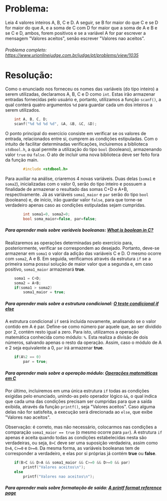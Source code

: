 # Problema:

Leia 4 valores inteiros A, B, C e D. A seguir, se B for maior do que C e se D for maior do que A, e a soma de C com D for maior que a soma de A e B e se C e D, ambos, forem positivos e se a variável A for par escrever a mensagem "Valores aceitos", senão escrever "Valores nao aceitos".

###### Problema completo: https://www.urionlinejudge.com.br/judge/pt/problems/view/1035

# Resolução:

Como o enunciado nos forneceu os nomes das variáveis (do tipo inteiro) a serem utilizadas, declaramos A, B, C e D como `int`. Estas irão armazenar entradas fornecidas pelo usuário e, portanto, utilizamos a função `scanf()`, a qual conterá quatro argumentos `%d` para guardar cada um dos inteiros a serem utilizados.

```c
    int A, B, C, D;
    scanf("%d %d %d %d", &A, &B, &C, &D);
```

O ponto principal do exercício consiste em verificar se os valores de entrada, relacionados entre si, cumprem as condições estipuladas. Com o intuito de facilitar determinadas verificações, incluiremos a biblioteca `stdbool.h`, a qual permite a utilização do tipo `bool` (booleano), armazenando valor `true` ou `false`. O ato de incluir uma nova biblioteca deve ser feito fora da função main.

```c
        #include <stdbool.h>
```

Para auxiliar na análise, criaremos 4 novas variáveis. Duas delas (`soma1` e `soma2`), inicializadas com o valor 0, serão do tipo inteiro e possuem a finalidade de armazenar o resultado das somas C+D e A+B, respectivamente. Já as variáveis `soma1_maior` e `par` serão do tipo `bool` (booleano) e, de início, irão guardar valor `false`, para que torne-se verdadeiro apenas caso as condições estipuladas sejam cumpridas.

```c
        int soma1=0, soma2=0;
      	bool soma_maior=false, par=false;
```

##### Para aprender mais sobre variáveis booleanas: [What is boolean in C?](https://www.educative.io/edpresso/what-is-boolean-in-c)

Realizaremos as operações determinadas pelo exercício para, posteriormente, verificar se correspondem ao desejado. Portanto, deve-se armazenar em `soma1` o valor da adição das variáveis C e D. O mesmo ocorre com `soma2`, A e B. Em seguida, verificamos através da estrutura `if` se a primeira soma possui solução de maior valor que a segunda e, em caso positivo, `soma1_maior` armazenará **true**.

```c
    soma1 = C+D;
  	soma2 = A+B;
  	if(soma1 > soma2)
  		soma1_maior = true;
```

##### Para aprender mais sobre a estrutura condicional: [O teste condicional if else](https://www.cprogressivo.net/2013/01/O-testecondicional-IF-ELSE.html)

A estrutura condicional `if` será incluída novamente, analisando se o valor contido em A é par. Define-se como número par aquele que, ao ser dividido por 2, contém resto igual a zero. Para isto, utilizamos a operação matemática conhecida como módulo: `%`. Esta realiza a divisão de dois números, salvando apenas o resto da operação. Assim, caso o módulo de A e 2 seja equivalente a 0, `par` irá armazenar **true**.

```c
    if(A%2 == 0)
  		par = true;
```

##### Para aprender mais sobre a operação módulo: [Operações matemáticas em C](https://www.cprogressivo.net/2012/12/Operacoes-matematicas-em-C--Soma-subtracao-multiplicacao-divisao-e-modulo-ou-resto-da-divisao-e-precedencia-dos-operadores.html)

Por último, incluiremos em uma única estrutura `if` todas as condições exigidas pelo enunciado, unindo-as pelo operador lógico `&&`, o qual indica que cada uma das condições precisam ser cumpridas para que a saída exibida, através da função `printf()`, seja "Valores aceitos". Caso alguma delas não for satisfeita, a execução será direcionada ao `else`, que exibe "Valores nao aceitos".

Observação: é correto, mas não necessário, colocarmos nas condições a comparação `soma1_maior == true` (o mesmo ocorre para `par`). A estrutura `if` apenas é aceita quando todas as condições estabelecidas nesta são verdadeiras, ou seja, `B>C` deve ser uma suposição verdadeira, assim como `D>A`, `C>=0` e `D>=0`. Da mesma forma, as variáveis booleanas tem de corresponder a verdadeiro, e elas por si próprias já contém **true** ou **false**.

```c
    if(B>C && D>A && soma1_maior && C>=0 && D>=0 && par)
  		printf("Valores aceitos\n");
  	else
  		printf("Valores nao aceitos\n");
```

##### Para aprender mais sobre formatação de saída: [A printf format reference page](https://alvinalexander.com/programming/printf-format-cheat-sheet/)
